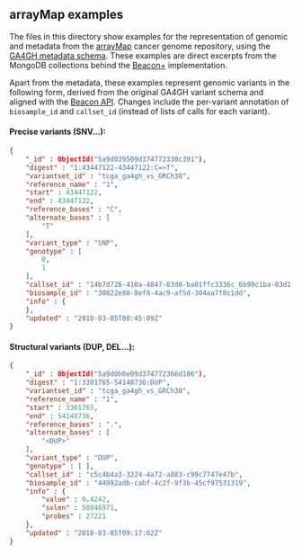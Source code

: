 ## arrayMap examples

The files in this directory show examples for the representation of genomic and metadata from the [arrayMap](http://arraymap.org) cancer genome repository, using the [GA4GH metadata schema](http://ga4gh-metadata.github.io). These examples are direct excerpts from the MongoDB collections behind the [Beacon+](http://beacon.progenetix.org) implementation.

Apart from the metadata, these examples represent genomic variants in the following form, derived from the original GA4GH variant schema and aligned with the [Beacon API](http://ga4gh-beacon.github.io). Changes include the per-variant annotation of `biosample_id` and `callset_id` (instead of lists of calls for each variant).

#### Precise variants (SNV...):

```json
{
	"_id" : ObjectId("5a9d039509d374772330c391"),
	"digest" : "1:43447122-43447122:C=>T",
	"variantset_id" : "tcga_ga4gh_vs_GRCh38",
	"reference_name" : "1",
	"start" : 43447122,
	"end" : 43447122,
	"reference_bases" : "C",
	"alternate_bases" : [
		"T"
	],
	"variant_type" : "SNP",
	"genotype" : [
		0,
		1
	],
	"callset_id" : "14b7d726-410a-4847-83d0-ba01ffc3336c_6b99c1ba-83d1-4636-bb8d-b1dccaca6afe",
	"biosample_id" : "30822e80-8ef8-4ac9-af5d-304aa7f8c1dd",
	"info" : {		
	},
	"updated" : "2018-03-05T08:45:09Z"
}
```

#### Structural variants (DUP, DEL...):

```json
{
	"_id" : ObjectId("5a9d0b0e09d374772366d106"),
	"digest" : "1:3301765-54148736:DUP",
	"variantset_id" : "tcga_ga4gh_vs_GRCh38",
	"reference_name" : "1",
	"start" : 3301765,
	"end" : 54148736,
	"reference_bases" : ".",
	"alternate_bases" : [
		"<DUP>"
	],
	"variant_type" : "DUP",
	"genotype" : [ ],
	"callset_id" : "c5c4b4a3-3224-4a72-a883-c99c7747e47b",
	"biosample_id" : "44992adb-cabf-4c2f-9f3b-45cf97531319",
	"info" : {
		"value" : 0.4242,
		"svlen" : 50846971,
		"probes" : 27221
	},
	"updated" : "2018-03-05T09:17:02Z"
}
```
